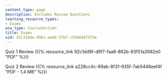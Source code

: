 ```yaml
---
content_type: page
description: Includes Review Questions
learning_resource_types:
- Exams
ocw_type: CourseSection
title: Exams
uid: 92c3194e-99b1-aed4-5fbf-c594030f5f54
---
```


Quiz 1 Review ({{% resource_link 92c1dd9f-d9f7-faa8-862b-93f51a2682e0 "PDF" %}})

Quiz 2 Review ({{% resource_link a228cc4c-69ab-8f31-935f-7ab5448eef4f "PDF - 1.4 MB" %}})
